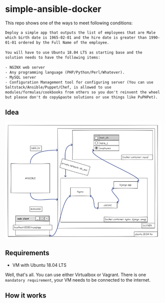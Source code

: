 # simple-ansible-docker
This repo shows one of the ways to meet following conditions:
```
Deploy a simple app that outputs the list of employees that are Male which birth date is 1965-02-01 and the hire date is greater than 1990-01-01 ordered by the Full Name of the employee.

You will have to use Ubuntu 18.04 LTS as starting base and the solution needs to have the following items:

- NGINX web server
- Any programming language (PHP/Python/Perl/Whatever).
- MySQL server
- Configuration Management tool for configuring server (You can use Saltstack/Ansible/Puppet/Chef, is allowed to use modules/formulas/cookbooks from others so you don't reinvent the wheel but please don't do copy&paste solutions or use things like PuPHPet).
```
## Idea
![idea](images/img.png)
## Requirements
* VM with Ubuntu 18.04 LTS

Well, that's all. You can use either Virtualbox or Vagrant.
There is one `mandatory requirement`, your VM needs to be connected to the internet.

## How it works
 